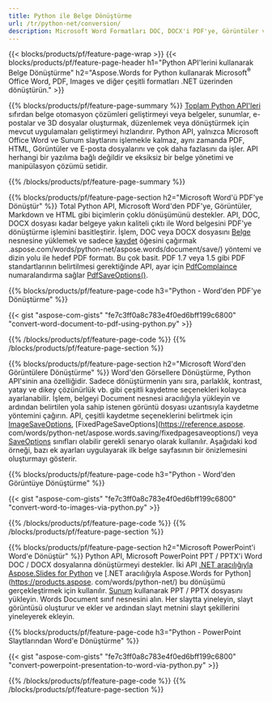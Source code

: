```yaml
---
title: Python ile Belge Dönüştürme 
url: /tr/python-net/conversion/
description: Microsoft Word Formatları DOC, DOCX'i PDF'ye, Görüntüler ve daha fazlasının yanı sıra Sunum Slaytları, E-posta Mesajları ve 3D Görüntüleri yalnızca birkaç satır Python koduna dönüştürün.
---
```


{{< blocks/products/pf/feature-page-wrap >}}
{{< blocks/products/pf/feature-page-header h1="Python API'lerini kullanarak Belge Dönüştürme" h2="Aspose.Words for Python kullanarak Microsoft<sup>&reg;</sup> Office Word, PDF, Images ve diğer çeşitli formatları .NET üzerinden dönüştürün." >}}

{{% blocks/products/pf/feature-page-summary %}}
[Toplam Python API'leri](https://products.aspose.com/total/python-net/) sıfırdan belge otomasyon çözümleri geliştirmeyi veya belgeler, sunumlar, e-postalar ve 3D dosyalar oluşturmak, düzenlemek veya dönüştürmek için mevcut uygulamaları geliştirmeyi hızlandırır. Python API, yalnızca Microsoft Office Word ve Sunum slaytlarını işlemekle kalmaz, aynı zamanda PDF, HTML, Görüntüler ve E-posta dosyalarını ve çok daha fazlasını da işler. API herhangi bir yazılıma bağlı değildir ve eksiksiz bir belge yönetimi ve manipülasyon çözümü setidir.

{{% /blocks/products/pf/feature-page-summary  %}}

{{% blocks/products/pf/feature-page-section  h2="Microsoft Word'ü PDF'ye Dönüştür" %}}
Total Python API, Microsoft Word'den PDF'ye, Görüntüler, Markdown ve HTML gibi biçimlerin çoklu dönüşümünü destekler. API, DOC, DOCX dosyası kadar belgeye yakın kaliteli çıktı ile Word belgesini PDF'ye dönüştürme işlemini basitleştirir. İşlem, DOC veya DOCX dosyasını [Belge](https://reference.aspose.com/words/python-net/aspose.words/document/) nesnesine yüklemek ve sadece [kaydet](https://reference) öğesini çağırmak .aspose.com/words/python-net/aspose.words/document/save/) yöntemi ve dizin yolu ile hedef PDF formatı. Bu çok basit. PDF 1.7 veya 1.5 gibi PDF standartlarının belirtilmesi gerektiğinde API, ayar için [PdfComplaince](https://reference.aspose.com/words/python-net/aspose.words.saving/pdfcompliance/) numaralandırma sağlar [PdfSaveOptions()](https://reference.aspose.com/words/python-net/aspose.words.saving/pdfsaveoptions/). 

{{% blocks/products/pf/feature-page-code h3="Python - Word'den PDF'ye Dönüştürme" %}}

{{< gist "aspose-com-gists" "fe7c3ff0a8c783e4f0ed6bff199c6800" "convert-word-document-to-pdf-using-python.py" >}}

{{% /blocks/products/pf/feature-page-code  %}}
{{% /blocks/products/pf/feature-page-section %}}

{{% blocks/products/pf/feature-page-section  h2="Microsoft Word'den Görüntülere Dönüştürme" %}}
Word'den Görsellere Dönüştürme, Python API'sinin ana özelliğidir. Sadece dönüştürmenin yanı sıra, parlaklık, kontrast, yatay ve dikey çözünürlük vb. gibi çeşitli kaydetme seçenekleri kolayca ayarlanabilir. İşlem, belgeyi Document nesnesi aracılığıyla yükleyin ve ardından belirtilen yola sahip istenen görüntü dosyası uzantısıyla kaydetme yöntemini çağırın. API, çeşitli kaydetme seçeneklerini belirtmek için [ImageSaveOptions](https://reference.aspose.com/words/python-net/aspose.words.saving/imagesaveoptions/), [FixedPageSaveOptions](https://reference.aspose. com/words/python-net/aspose.words.saving/fixedpagesaveoptions/) veya [SaveOptions](https://reference.aspose.com/words/python-net/aspose.words.saving/saveoptions/) sınıfları olabilir gerekli senaryo olarak kullanılır. Aşağıdaki kod örneği, bazı ek ayarları uygulayarak ilk belge sayfasının bir önizlemesini oluşturmayı gösterir.

{{% blocks/products/pf/feature-page-code h3="Python - Word'den Görüntüye Dönüştürme" %}}

{{< gist "aspose-com-gists" "fe7c3ff0a8c783e4f0ed6bff199c6800" "convert-word-to-images-via-python.py" >}}

{{% /blocks/products/pf/feature-page-code  %}}
{{% /blocks/products/pf/feature-page-section %}}

{{% blocks/products/pf/feature-page-section  h2="Microsoft PowerPoint'i Word'e Dönüştür" %}}
Python API, Microsoft PowerPoint PPT / PPTX'i Word DOC / DOCX dosyalarına dönüştürmeyi destekler. İki API [.NET aracılığıyla Aspose.Slides for Python](https://products.aspose.com/slides/python-net/) ve [.NET aracılığıyla Aspose.Words for Python](https://products.aspose. com/words/python-net/) bu dönüşümü gerçekleştirmek için kullanılır. [Sunum](https://reference.aspose.com/slides/python-net/aspose.slides/presentation/) kullanarak PPT / PPTX dosyasını yükleyin. Words Document sınıf nesnesini alın. Her slaytta yineleyin, slayt görüntüsü oluşturur ve ekler ve ardından slayt metnini slayt şekillerini yineleyerek ekleyin.

{{% blocks/products/pf/feature-page-code h3="Python - PowerPoint Slaytlarından Word'e Dönüştürme" %}}

{{< gist "aspose-com-gists" "fe7c3ff0a8c783e4f0ed6bff199c6800" "convert-powerpoint-presentation-to-word-via-python.py" >}}


{{% /blocks/products/pf/feature-page-code  %}}
{{% /blocks/products/pf/feature-page-section %}}